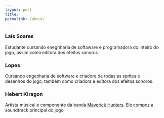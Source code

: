 ```yaml
---
layout: post
title: 
permalink: /about/
---
```



### Laís Soares
Estudante cursando enegnharia de softaware e programadora do inteiro do jogo, assim como editora dos efeitos sonoros

### Lopes
Cursando engenharia de software e criadore de todas as sprites e desenhos do jogo, também como criadora e editora dos efeitos sonoros.

### Hebert Kiragon
Artista músical e componente da banda [Maverick Hunters](https://www.instagram.com/maverickhunters_/). Ele compoz a soundtrack principal do jogo



